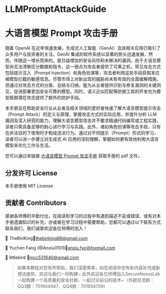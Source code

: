 # LLMPromptAttackGuide

# 大语言模型 Prompt 攻击手册

随着 OpenAI 在近年快速发展，生成式人工智能（GenAI）及其相关应用已吸引了众多用户与投资者的关注。GenAI 集成的软件系统以显著的势头迅速发展，然而，伴随这一增长而来的，是日益增加的安全风险和未解决的漏洞。由于大语言模型尚无法清晰区分数据和指令，这一弱点为攻击者提供了可乘之机，常见攻击方式包括提示注入（Prompt Injection）和角色扮演等，攻击者利用这些手段获取本应被模型拦截的敏感信息。尽管市场上对新出现的威胁尚未有有效的全面缓解措施，但通过对攻击方式的分类、总结与归纳，能为从业者提供识别与修复漏洞的关键洞见，促进部署更加安全可靠的模型。同时，语义近似匹配等防御工具的开发也为模型抵御潜在攻击提供了额外的防护手段。

本手册旨在帮助安全行业从业者及相关领域的爱好者快速了解大语言模型提示攻击（Prompt Attack）的定义与原理，掌握攻击方式的实际应用，并提升分析 LLM 漏洞及深入研究的能力。理解大语言模型攻击并不要求精通代码编写或工程实践，读者只需具备足够的耐心进行学习与实践。此外，诸如角色扮演等攻击手段，只有在非法目的下使用时才构成违法行为。通过对不同提示（Prompt）形式的学习，读者可以进一步建立对生成式 AI 应用的深刻理解，掌握如何更有效地利用大语言模型来优化工作与生活。

您可以通过本链接 [大语言模型 Prompt 攻击手册](https://github.com/SecureNexusLab/LLMPromptAttackGuide/blob/main/SecureNexusLab_LLM_Attack.pdf) 获取手册的 pdf 文件。

## 分发许可 License

本手册使用 MIT License

## 贡献者 Contributors

感谢各师傅的辛勤付出，在阅读和学习的过程中有遇到描述不妥或错误、或有对本手册遗漏知识的补充，亦或者在学习过程中需要帮助，您都可以通过以下联系方式联系我们，我们诚挚欢迎各位师傅的加入！

:handshake: TheBinKing:e-mail:thebinking66@gmail.com

:handshake: Yuchen Fang (@Anxiu0101):e-mail:anxiu.fyc@foxmail.com

:handshake: littlebird :e-mail:mcc531640@gmail.com


> 如果本教程对您有所帮助，我们深感荣幸，如在阅读中您有新内容补充或新想法提供，欢迎与我们一同构建~
> 此外欢迎各位师傅加入SecureNexusLab一起构建一个高质量的安全社群，一起讨论前沿的技术~（外部交流群：QQ3群：701604947，QQ4群：701934709）
